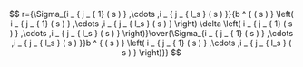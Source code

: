 

$$ r={\Sigma_{i _ { j _ { 1} ( s ) } ,\cdots ,i _ { j _ { l_s } ( s ) }}{b ^ { ( s ) } \left( i _ { j _ { 1} ( s ) } ,\cdots ,i _ { j _ { l_s } ( s ) } \right) \delta \left( i _ { j _ { 1} ( s ) } ,\cdots ,i _ { j _ { l_s } ( s ) } \right)}\over{\Sigma_{i _ { j _ { 1} ( s ) } ,\cdots ,i _ { j _ { l_s } ( s ) }}b ^ { ( s ) } \left( i _ { j _ { 1} ( s ) } ,\cdots ,i _ { j _ { l_s } ( s ) } \right)}} $$




